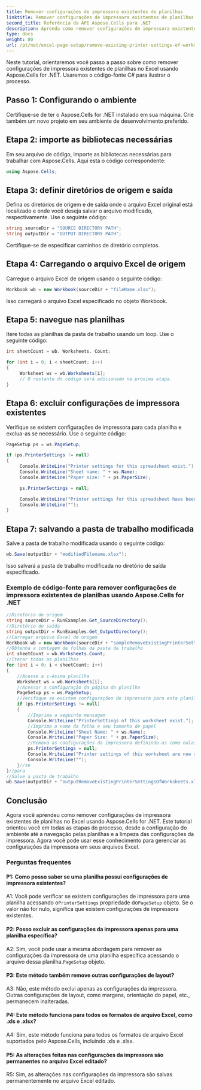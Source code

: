 ```yaml
---
title: Remover configurações de impressora existentes de planilhas
linktitle: Remover configurações de impressora existentes de planilhas
second_title: Referência da API Aspose.Cells para .NET
description: Aprenda como remover configurações de impressora existentes de planilhas do Excel com Aspose.Cells for .NET.
type: docs
weight: 80
url: /pt/net/excel-page-setup/remove-existing-printer-settings-of-worksheets/
---
```

Neste tutorial, orientaremos você passo a passo sobre como remover configurações de impressora existentes de planilhas no Excel usando Aspose.Cells for .NET. Usaremos o código-fonte C# para ilustrar o processo.

## Passo 1: Configurando o ambiente

Certifique-se de ter o Aspose.Cells for .NET instalado em sua máquina. Crie também um novo projeto em seu ambiente de desenvolvimento preferido.

## Etapa 2: importe as bibliotecas necessárias

Em seu arquivo de código, importe as bibliotecas necessárias para trabalhar com Aspose.Cells. Aqui está o código correspondente:

```csharp
using Aspose.Cells;
```

## Etapa 3: definir diretórios de origem e saída

Defina os diretórios de origem e de saída onde o arquivo Excel original está localizado e onde você deseja salvar o arquivo modificado, respectivamente. Use o seguinte código:

```csharp
string sourceDir = "SOURCE DIRECTORY PATH";
string outputDir = "OUTPUT DIRECTORY PATH";
```

Certifique-se de especificar caminhos de diretório completos.

## Etapa 4: Carregando o arquivo Excel de origem

Carregue o arquivo Excel de origem usando o seguinte código:

```csharp
Workbook wb = new Workbook(sourceDir + "fileName.xlsx");
```

Isso carregará o arquivo Excel especificado no objeto Workbook.

## Etapa 5: navegue nas planilhas

Itere todas as planilhas da pasta de trabalho usando um loop. Use o seguinte código:

```csharp
int sheetCount = wb. Worksheets. Count;

for (int i = 0; i < sheetCount; i++)
{
     Worksheet ws = wb.Worksheets[i];
     // O restante do código será adicionado na próxima etapa.
}
```

## Etapa 6: excluir configurações de impressora existentes

Verifique se existem configurações de impressora para cada planilha e exclua-as se necessário. Use o seguinte código:

```csharp
PageSetup ps = ws.PageSetup;

if (ps.PrinterSettings != null)
{
     Console.WriteLine("Printer settings for this spreadsheet exist.");
     Console.WriteLine("Sheet name: " + ws.Name);
     Console.WriteLine("Paper size: " + ps.PaperSize);

     ps.PrinterSettings = null;

     Console.WriteLine("Printer settings for this spreadsheet have been removed by setting them to null.");
     Console.WriteLine("");
}
```

## Etapa 7: salvando a pasta de trabalho modificada

Salve a pasta de trabalho modificada usando o seguinte código:

```csharp
wb.Save(outputDir + "modifiedFilename.xlsx");
```

Isso salvará a pasta de trabalho modificada no diretório de saída especificado.

### Exemplo de código-fonte para remover configurações de impressora existentes de planilhas usando Aspose.Cells for .NET 
```csharp
//Diretório de origem
string sourceDir = RunExamples.Get_SourceDirectory();
//Diretório de saída
string outputDir = RunExamples.Get_OutputDirectory();
//Carregar arquivo Excel de origem
Workbook wb = new Workbook(sourceDir + "sampleRemoveExistingPrinterSettingsOfWorksheets.xlsx");
//Obtenha a contagem de folhas da pasta de trabalho
int sheetCount = wb.Worksheets.Count;
//Iterar todas as planilhas
for (int i = 0; i < sheetCount; i++)
{
    //Acesse a i-ésima planilha
    Worksheet ws = wb.Worksheets[i];
    //Acessar a configuração da página da planilha
    PageSetup ps = ws.PageSetup;
    //Verifique se existem configurações de impressora para esta planilha
    if (ps.PrinterSettings != null)
    {
        //Imprima a seguinte mensagem
        Console.WriteLine("PrinterSettings of this worksheet exist.");
        //Imprima o nome da folha e seu tamanho de papel
        Console.WriteLine("Sheet Name: " + ws.Name);
        Console.WriteLine("Paper Size: " + ps.PaperSize);
        //Remova as configurações da impressora definindo-as como nulas
        ps.PrinterSettings = null;
        Console.WriteLine("Printer settings of this worksheet are now removed by setting it null.");
        Console.WriteLine("");
    }//se
}//para
//Salve a pasta de trabalho
wb.Save(outputDir + "outputRemoveExistingPrinterSettingsOfWorksheets.xlsx");
```

## Conclusão

Agora você aprendeu como remover configurações de impressora existentes de planilhas no Excel usando Aspose.Cells for .NET. Este tutorial orientou você em todas as etapas do processo, desde a configuração do ambiente até a navegação pelas planilhas e a limpeza das configurações da impressora. Agora você pode usar esse conhecimento para gerenciar as configurações da impressora em seus arquivos Excel.

### Perguntas frequentes

#### P1: Como posso saber se uma planilha possui configurações de impressora existentes?

 A1: Você pode verificar se existem configurações de impressora para uma planilha acessando o`PrinterSettings` propriedade do`PageSetup` objeto. Se o valor não for nulo, significa que existem configurações de impressora existentes.

#### P2: Posso excluir as configurações da impressora apenas para uma planilha específica?

 A2: Sim, você pode usar a mesma abordagem para remover as configurações da impressora de uma planilha específica acessando o arquivo dessa planilha.`PageSetup` objeto.

#### P3: Este método também remove outras configurações de layout?

A3: Não, este método exclui apenas as configurações da impressora. Outras configurações de layout, como margens, orientação do papel, etc., permanecem inalteradas.

#### P4: Este método funciona para todos os formatos de arquivo Excel, como .xls e .xlsx?

A4: Sim, este método funciona para todos os formatos de arquivo Excel suportados pelo Aspose.Cells, incluindo .xls e .xlsx.

#### P5: As alterações feitas nas configurações da impressora são permanentes no arquivo Excel editado?

R5: Sim, as alterações nas configurações da impressora são salvas permanentemente no arquivo Excel editado.